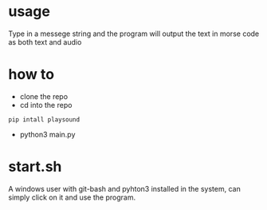 # usage
Type in a messege string and the program will output the text in morse code as both text and audio

# how to
- clone the repo
- cd into the repo
```
pip intall playsound
```
- python3 main.py

# start.sh
A windows user with git-bash and pyhton3 installed in the system, can simply click on it and use the program.

